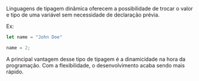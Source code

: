 Linguagens de tipagem dinâmica oferecem a possibilidade de trocar o valor e tipo de uma variável sem necessidade de declaração prévia.

Ex:

```javascript
let name = "John Doe"

name = 2;
```

A principal vantagem desse tipo de tipagem é a dinamicidade na hora da programação. Com a flexibilidade, o desenvolvimento acaba sendo mais rápido.